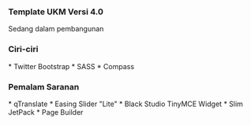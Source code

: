 <h3>Template UKM Versi 4.0</h3>
Sedang dalam pembangunan

<h3>Ciri-ciri</h3>
* Twitter Bootstrap
* SASS
* Compass

<h3>Pemalam Saranan</h3>
* qTranslate
* Easing Slider "Lite"
* Black Studio TinyMCE Widget
* Slim JetPack
* Page Builder